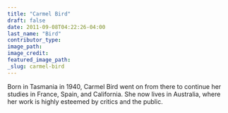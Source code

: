 ```yaml
---
title: "Carmel Bird"
draft: false
date: 2011-09-08T04:22:26-04:00
last_name: "Bird"
contributor_type:
image_path:
image_credit:
featured_image_path:
_slug: carmel-bird
---
```


Born in Tasmania in 1940, Carmel Bird went on from there to continue her studies in France, Spain, and California. She now lives in Australia, where her work is highly esteemed by critics and the public.

